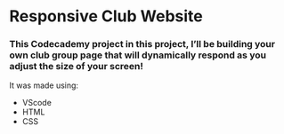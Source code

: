 # Responsive Club Website

### This Codecademy project in this project, I’ll be building your own club group page that will dynamically respond as you adjust the size of your screen!​

It was made using:
* VScode
* HTML
* CSS
